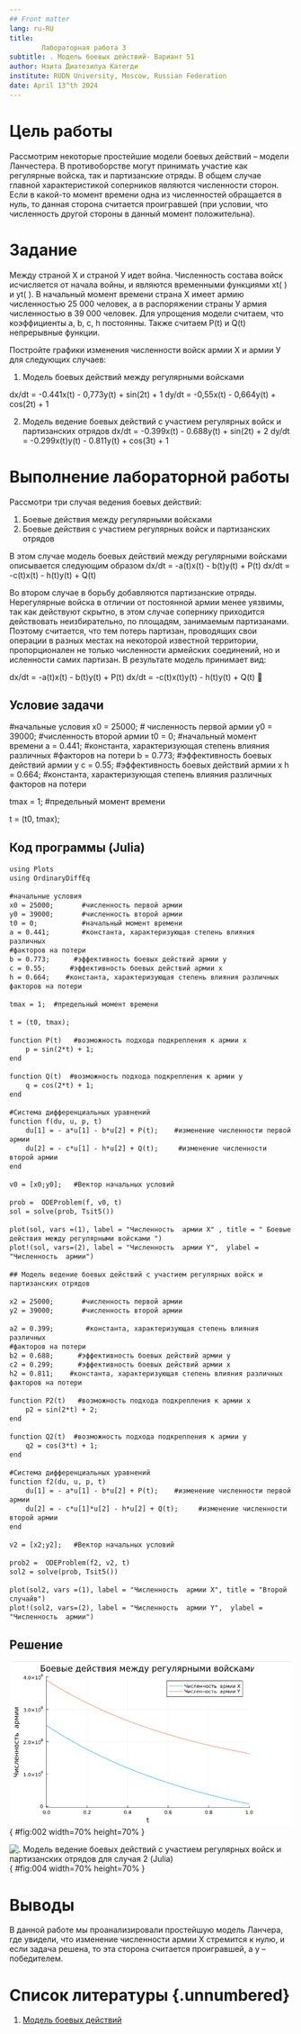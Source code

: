 ```yaml
---
## Front matter
lang: ru-RU
title: 
        Лабораторная работа 3
subtitle: . Модель боевых действий- Вариант 51
author: Нзита Диатезилуа Категди
institute: RUDN University, Moscow, Russian Federation
date: April 13^th 2024
---
```


# Цель работы

Рассмотрим некоторые простейшие модели боевых действий – модели
Ланчестера. В противоборстве могут принимать участие как регулярные войска,
так и партизанские отряды. В общем случае главной характеристикой соперников
являются численности сторон. Если в какой-то момент времени одна из
численностей обращается в нуль, то данная сторона считается проигравшей (при
условии, что численность другой стороны в данный момент положительна).

# Задание
Между страной Х и страной У идет война. Численность состава войск исчисляется от начала войны, и являются временными функциями xt( ) и yt( ). В начальный момент времени страна Х имеет армию численностью 25 000 человек, а в распоряжении страны У армия численностью в 39 000 человек. Для упрощения модели считаем, что коэффициенты a, b, c, h  постоянны. Также считаем P(t) и Q(t) непрерывные функции.

Постройте графики изменения численности войск армии Х и армии У для следующих случаев:
1. Модель боевых действий между регулярными войсками

  dx/dt = -0.441x(t) - 0,773y(t) + sin(2t) + 1
  dy/dt = -0,55x(t) - 0,664y(t) + cos(2t) + 1

2. Модель ведение боевых действий с участием регулярных войск и партизанских отрядов
    dx/dt = -0.399x(t) - 0.688y(t) + sin(2t) + 2
    dy/dt = -0.299x(t)y(t) - 0.811y(t) + cos(3t) + 1

# Выполнение лабораторной работы

Рассмотри три случая ведения боевых действий:
1. Боевые действия между регулярными войсками
2. Боевые действия с участием регулярных войск и партизанских отрядов 

В этом случае модель боевых действий между регулярными войсками
описывается следующим образом
dx/dt = -a(t)x(t) - b(t)y(t) + P(t)
dx/dt = -c(t)x(t) - h(t)y(t) + Q(t)

Во втором случае в борьбу добавляются партизанские отряды. Нерегулярные войска в отличии от постоянной армии менее уязвимы, так как действуют скрытно, в этом случае сопернику приходится действовать неизбирательно, по площадям, занимаемым партизанами. Поэтому считается, что тем потерь партизан, проводящих свои операции в разных местах на некоторой известной территории, пропорционален не только численности армейских соединений, но и   исленности самих партизан. В результате модель принимает вид:

dx/dt = -a(t)x(t) - b(t)y(t) + P(t)
dx/dt = -c(t)x(t)y(t) - h(t)y(t) + Q(t)
 
## Условие задачи

#начальные условия
x0 = 25000;       # численность первой армии
y0 = 39000;       #численность второй армии
t0 = 0;           #начальный момент времени
a = 0.441;        #константа, характеризующая степень влияния различных
#факторов на потери
b = 0.773;      #эффективность боевых действий армии у
c = 0.55;      #эффективность боевых действий армии х
h = 0.664;    #константа, характеризующая степень влияния различных факторов на потери

tmax = 1;  #предельный момент времени

t = (t0, tmax);


## Код программы (Julia)

```
using Plots
using OrdinaryDiffEq

#начальные условия
x0 = 25000;       #численность первой армии
y0 = 39000;       #численность второй армии
t0 = 0;           #начальный момент времени
a = 0.441;        #константа, характеризующая степень влияния различных
#факторов на потери
b = 0.773;      #эффективность боевых действий армии у
c = 0.55;      #эффективность боевых действий армии х
h = 0.664;    #константа, характеризующая степень влияния различных факторов на потери

tmax = 1;  #предельный момент времени

t = (t0, tmax);

function P(t)   #возможность подхода подкрепления к армии х
    p = sin(2*t) + 1;
end

function Q(t)  #возможность подхода подкрепления к армии у
    q = cos(2*t) + 1;
end

#Система дифференциальных уравнений
function f(du, u, p, t)
    du[1] = - a*u[1] - b*u[2] + P(t);    #изменение численности первой армии
    du[2] = - c*u[1] - h*u[2] + Q(t);     #изменение численности второй армии
end

v0 = [x0;y0];   #Вектор начальных условий

prob =  ODEProblem(f, v0, t)
sol = solve(prob, Tsit5())

plot(sol, vars =(1), label = "Численность  армии Х" , title = " Боевые действия между регулярными войсками ")
plot!(sol, vars=(2), label = "Численность  армии Y",  ylabel = "Численность  армии")

## Модель ведение боевых действий с участием регулярных войск и  партизанских отрядов

x2 = 25000;       #численность первой армии
y2 = 39000;       #численность второй армии

a2 = 0.399;        #константа, характеризующая степень влияния различных
#факторов на потери
b2 = 0.688;      #эффективность боевых действий армии у
c2 = 0.299;      #эффективность боевых действий армии х
h2 = 0.811;    #константа, характеризующая степень влияния различных факторов на потери

function P2(t)   #возможность подхода подкрепления к армии х
    p2 = sin(2*t) + 2;
end

function Q2(t)  #возможность подхода подкрепления к армии у
    q2 = cos(3*t) + 1;
end

#Система дифференциальных уравнений
function f2(du, u, p, t)
    du[1] = - a*u[1] - b*u[2] + P(t);    #изменение численности первой армии
    du[2] = - c*u[1]*u[2] - h*u[2] + Q(t);     #изменение численности второй армии
end

v2 = [x2;y2];   #Вектор начальных условий

prob2 =  ODEProblem(f2, v2, t)
sol2 = solve(prob, Tsit5())

plot(sol2, vars =(1), label = "Численность  армии Х", title = "Второй случайв")
plot!(sol2, vars=(2), label = "Численность  армии Y",  ylabel = "Численность  армии")

```

## Решение

![ Модель боевых действий между регулярными войсками для случая 1 (Julia)](image/image1.png){ #fig:002 width=70% height=70% }

![ . Модель ведение боевых действий с участием регулярных войск и
партизанских отрядов для случая 2 (Julia)](image/image2.png){ #fig:004 width=70% height=70% }

# Выводы

В данной работе мы проанализировали простейшую модель Ланчера, где увидели, что изменение численности армии X стремится к нулю, и если задача решена, то эта сторона считается проигравшей, а y – победителем.
# Список литературы {.unnumbered}

1. [Модель боевых действий](https://esystem.rudn.ru/mod/resource/view.php?id=1100257)